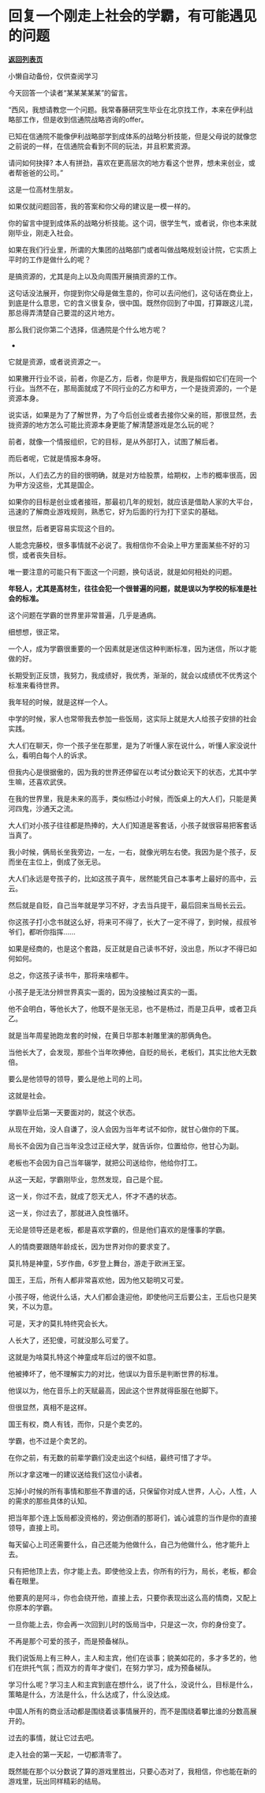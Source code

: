 # 回复一个刚走上社会的学霸，有可能遇见的问题

[**返回列表页**](/gzh/记忆承载)

小懒自动备份，仅供查阅学习

今天回答一个读者“某某某某某”的留言。

  

“西风，我想请教您一个问题。我常春藤研究生毕业在北京找工作，本来在伊利战略部工作，但是收到信通院战略咨询的offer。

  

已知在信通院不能像伊利战略部学到成体系的战略分析技能，但是父母说的就像您之前说的一样，在信通院会看到不同的玩法，并且积累资源。

  

请问如何抉择? 本人有拼劲，喜欢在更高层次的地方看这个世界，想未来创业，或者帮爸爸的公司。”

  

这是一位高材生朋友。

  

如果仅就问题回答，我的答案和你父母的建议是一模一样的。

  

你的留言中提到成体系的战略分析技能。这个词，很学生气，或者说，你也本来就刚毕业，刚走入社会。  

  

如果在我们行业里，所谓的大集团的战略部门或者叫做战略规划设计院，它实质上平时的工作是做什么的呢？  

  

是搞资源的，尤其是向上以及向周围开展搞资源的工作。

  

这句话没法展开，你提到你父母是做生意的，你可以去问他们，这句话在商业上，到底是什么意思，它的含义很复杂，很中国。既然你回到了中国，打算跟这儿混，那总得弄清楚自己要混的这片地方。

  

那么我们说你第二个选择，信通院是个什么地方呢？

  *   

它就是资源，或者说资源之一。

  

如果撇开行业不谈，前者，你是乙方，后者，你是甲方，我是指假如它们在同一个行业。当然不在，那局面就成了不同行业的乙方和甲方，一个是拢资源的，一个是资源本身。

  

说实话，如果是为了了解世界，为了今后创业或者去接你父亲的班，那很显然，去拢资源的地方怎么可能比资源本身更能了解清楚游戏是怎么玩的呢？

  

前者，就像一个情报组织，它的目标，是从外部打入，试图了解后者。

  

而后者呢，它就是情报本身呀。

  

所以，人们去乙方的目的很明确，就是对方给股票，给期权，上市的概率很高，因为甲方没这些，尤其是国企。

  

如果你的目标是创业或者接班，那最初几年的规划，就应该是借助人家的大平台，迅速的了解商业游戏规则，熟悉它，好为后面的行为打下坚实的基础。

  

很显然，后者更容易实现这个目的。

  

人能念完藤校，很多事情就不必说了。我相信你不会染上甲方里面某些不好的习惯，或者丧失目标。

  

唯一要注意的可能只有下面这一个问题，换句话说，就是如何相处的问题。

  

 **年轻人，尤其是高材生，往往会犯一个很普遍的问题，就是误以为学校的标准是社会的标准。**

  

这个问题在学霸的世界里非常普遍，几乎是通病。

  

细想想，很正常。

  

一个人，成为学霸很重要的一个因素就是迷信这种判断标准，因为迷信，所以才能做的好。

  

长期受到正反馈，我努力，我成绩好，我优秀，渐渐的，就会以成绩优不优秀这个标准来看待世界。

  

我年轻的时候，就是这样一个人。

  

中学的时候，家人也常带我去参加一些饭局，这实际上就是大人给孩子安排的社会实践。

  

大人们在聊天，你一个孩子坐在那里，是为了听懂人家在说什么，听懂人家没说什么，看明白每个人的诉求。

  

但我内心是很据傲的，因为我的世界还停留在以考试分数论天下的状态，尤其中学生嘛，还喜欢武侠。

  

在我的世界里，我是未来的高手，类似杨过小时候，而饭桌上的大人们，只能是黄河四鬼，沙通天之流。

  

大人们对小孩子往往都是热捧的，大人们知道是客套话，小孩子就很容易把客套话当真了。

  

我小时候，俩局长坐我旁边，一左，一右，就像光明左右使。我因为是个孩子，反而坐在主位上，倒成了张无忌。

  

大人们永远是夸孩子的，比如这孩子真牛，居然能凭自己本事考上最好的高中，云云。

  

然后就是自贬，自己当年就是学习不好，才去当兵提干，最后回来当局长云云。

  

你这孩子打小念书就这么好，将来可不得了，长大了一定不得了，到时候，叔叔爷爷们，都听你指挥......

  

如果是经商的，也是这个套路，反正就是自己读书不好，没出息，所以才不得已如何如何。

  

总之，你这孩子读书牛，那将来啥都牛。

  

小孩子是无法分辨世界真实一面的，因为没接触过真实的一面。

  

他不会明白，等他长大了，他既不是张无忌，也不是杨过，而是卫兵甲，或者卫兵乙。

  

就是当年周星驰跑龙套的时候，在黄日华那本射雕里演的那俩角色。

  

当他长大了，会发现，那些个当年吹捧他，自贬的局长，老板们，其实比他大无数倍。

  

要么是他领导的领导，要么是他上司的上司。

  

这就是社会。

  

学霸毕业后第一天要面对的，就这个状态。

  

从现在开始，没人自谦了，没人会因为当年考试不如你，就甘心做你的下属。

  

局长不会因为自己当年没念过正经大学，就告诉你，位置给你，他甘心为副。

  

老板也不会因为自己当年辍学，就把公司送给你，他给你打工。

  

从这一天起，学霸刚毕业，忽然发现，自己是个屁。

  

这一关，你过不去，就成了怨天尤人，怀才不遇的状态。

  

这一关，你过去了，那就进入良性循环。

  

无论是领导还是老板，都是喜欢学霸的，但是他们喜欢的是懂事的学霸。

  

人的情商要跟随年龄成长，因为世界对你的要求变了。

  

莫扎特是神童，5岁作曲，6岁登上舞台，游走于欧洲王室。

  

国王，王后，所有人都非常喜欢他，因为他又聪明又可爱。

  

小孩子呀，他说什么话，大人们都会逢迎他，即使他问王后要公主，王后也只是笑笑，不以为意。

  

可是，天才的莫扎特终究会长大。

  

人长大了，还犯傻，可就没那么可爱了。

  

这就是为啥莫扎特这个神童成年后过的很不如意。

  

他被捧坏了，他不理解实力的对比，他误以为音乐是判断世界的标准。

  

他误以为，他在音乐上的天赋最高，因此这个世界就得臣服在他脚下。

  

但很显然，真相不是这样。

  

国王有权，商人有钱，而你，只是个卖艺的。

  

学霸，也不过是个卖艺的。

  

在你之前，有无数的前辈学霸们没走出这个纠结，最终可惜了才华。

  

所以才拿这唯一的建议送给我们这位小读者。

  

忘掉小时候的所有事情和那些不靠谱的话，只保留你对成人世界，人心，人性，人的需求的那些具体的认知。

  

把当年那个连上饭局都没资格的，旁边倒酒的那哥们，诚心诚意的当作是你的直接领导，直接上司。

  

每天留心上司还需要什么，自己还能为他做什么，自己为他做什么，他才能升上去。  

  

只有把他顶上去，你才能上去。即使他没上去，你所有的行为，局长，老板，都会看在眼里。

  

他要真的是阿斗，你也会绕开他，直接上去，只要你表现出这么高的情商，又配上你原本的学霸。

  

一旦你能上去，你会再一次回到儿时的饭局当中，只是这一次，你的身份变了。

  

不再是那个可爱的孩子，而是预备梯队。

  

我们说饭局上有三种人，主人和主宾，他们在谈事；貌美如花的，多才多艺的，他们在烘托气氛；而双方的青年才俊们，在努力学习，成为预备梯队。

  

学习什么呢？学习主人和主宾到底在想什么，说了什么，没说什么，目标是什么，策略是什么，方法是什么，什么达成了，什么没达成。

  

中国人所有的商业活动都是围绕着谈事情展开的，而不是围绕着攀比谁的分数高展开的。

  

过去的事情，就让它过去吧。

  

走入社会的第一天起，一切都清零了。

  

既然能在那个以分数说了算的游戏里胜出，只要心态对了，我相信，你也能在新的游戏里，玩出同样精彩的结局。

